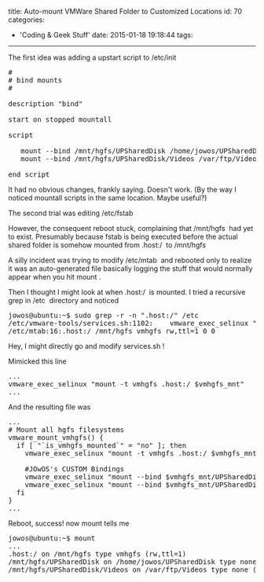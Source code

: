 title: Auto-mount VMWare Shared Folder to Customized Locations
id: 70
categories:
  - 'Coding &amp; Geek Stuff'
date: 2015-01-18 19:18:44
tags:
---

The first idea was adding a upstart script to <span class="lang:default decode:true  crayon-inline">/etc/init</span>
<pre class="lang:sh decode:true">#
# bind mounts
#

description "bind"

start on stopped mountall 

script 

   mount --bind /mnt/hgfs/UPSharedDisk /home/jowos/UPSharedDisk
   mount --bind /mnt/hgfs/UPSharedDisk/Videos /var/ftp/Videos 

end script</pre>
It had no obvious changes, frankly saying. Doesn't work. (By the way I noticed mountall scripts in the same location. Maybe useful?)

The second trial was editing <span class="lang:sh decode:true  crayon-inline ">/etc/fstab</span>

However, the consequent reboot stuck, complaining that <span class="lang:default decode:true  crayon-inline ">/mnt/hgfs</span>  had yet to exist. Presumably because fstab is being executed before the actual shared folder is somehow mounted from <span class="lang:default decode:true  crayon-inline ">.host:/</span>  to <span class="lang:default decode:true  crayon-inline ">/mnt/hgfs</span>

A silly incident was trying to modify <span class="lang:default decode:true  crayon-inline ">/etc/mtab</span>  and rebooted only to realize it was an auto-generated file basically logging the stuff that would normally appear when you hit <span class="lang:default decode:true  crayon-inline ">mount</span> .

Then I thought I might look at when <span class="lang:default decode:true  crayon-inline ">.host:/</span>  is mounted. I tried a recursive grep in <span class="lang:default decode:true  crayon-inline ">/etc</span>  directory and noticed
<pre class="lang:sh decode:true ">jowos@ubuntu:~$ sudo grep -r -n ".host:/" /etc
/etc/vmware-tools/services.sh:1102:    vmware_exec_selinux "mount -t vmhgfs .host:/ $vmhgfs_mnt"
/etc/mtab:16:.host:/ /mnt/hgfs vmhgfs rw,ttl=1 0 0</pre>
Hey, I might directly go and modify <span class="lang:default decode:true  crayon-inline ">services.sh</span> !

Mimicked this line
<pre class="lang:sh decode:true ">...
vmware_exec_selinux "mount -t vmhgfs .host:/ $vmhgfs_mnt"
...</pre>
And the resulting file was
<pre class="lang:sh decode:true ">...
# Mount all hgfs filesystems
vmware_mount_vmhgfs() {
  if [ "`is_vmhgfs_mounted`" = "no" ]; then
    vmware_exec_selinux "mount -t vmhgfs .host:/ $vmhgfs_mnt"

    #JOwOS's CUSTOM Bindings
    vmware_exec_selinux "mount --bind $vmhgfs_mnt/UPSharedDisk /home/jowos/UPSharedDisk"
    vmware_exec_selinux "mount --bind $vmhgfs_mnt/UPSharedDisk/Videos /var/ftp/Videos"
  fi
}
...</pre>
Reboot, success! now mount tells me
<pre class="lang:sh decode:true ">jowos@ubuntu:~$ mount
...
.host:/ on /mnt/hgfs type vmhgfs (rw,ttl=1)
/mnt/hgfs/UPSharedDisk on /home/jowos/UPSharedDisk type none (rw,bind)
/mnt/hgfs/UPSharedDisk/Videos on /var/ftp/Videos type none (rw,bind)</pre>
&nbsp;